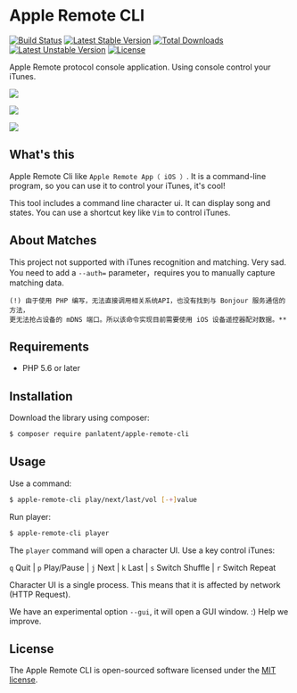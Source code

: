 Apple Remote CLI
================
[![Build Status](https://travis-ci.org/panlatent/apple-remote-cli.svg)](https://travis-ci.org/panlatent/apple-remote-cli)
[![Latest Stable Version](https://poser.pugx.org/panlatent/apple-remote-cli/v/stable.svg)](https://packagist.org/packages/panlatent/apple-remote-cli) 
[![Total Downloads](https://poser.pugx.org/panlatent/apple-remote-cli/downloads.svg)](https://packagist.org/packages/panlatent/apple-remote-cli) 
[![Latest Unstable Version](https://poser.pugx.org/panlatent/apple-remote-cli/v/unstable.svg)](https://packagist.org/packages/panlatent/apple-remote-cli) 
[![License](https://poser.pugx.org/panlatent/apple-remote-cli/license.svg)](https://packagist.org/packages/panlatent/apple-remote-cli)

Apple Remote protocol console application. Using console control your iTunes.

![](http://wx1.sinaimg.cn/mw690/005LUFJRly1fetdabsq1yg30ic029dh2.gif)

![](http://wx3.sinaimg.cn/mw690/005LUFJRly1fetdacxy49g30gd03s76j.gif)

![](http://wx3.sinaimg.cn/mw690/005LUFJRly1fetdaeildig30gd041773.gif)

What's this
------------
Apple Remote Cli like `Apple Remote App（ iOS ）`. It is a command-line program, 
so you can use it to control your iTunes, it's cool!

This tool includes a command line character ui. It can display song and states.
You can use a shortcut key like `Vim` to control iTunes. 

About Matches
-------------
This project not supported with iTunes recognition and matching. Very sad. You 
need to add a `--auth=` parameter，requires you to manually capture matching 
data.

    (!) 由于使用 PHP 编写，无法直接调用相关系统API，也没有找到与 Bonjour 服务通信的方法，
    更无法抢占设备的 mDNS 端口。所以该命令实现目前需要使用 iOS 设备遥控器配对数据。**

Requirements
-------------
+ PHP 5.6 or later

Installation
-------------
Download the library using composer:

```bash
$ composer require panlatent/apple-remote-cli
```

Usage
-----
Use a command:
```bash
$ apple-remote-cli play/next/last/vol [-+]value
```

Run player:
```bash
$ apple-remote-cli player
```
The `player` command will open a character UI. Use a key control iTunes:

 `q` Quit | `p` Play/Pause | `j` Next | `k` Last | `s` Switch Shuffle | `r` Switch Repeat
 
Character UI is a single process. This means that it is affected by network (HTTP Request).

We have an experimental option `--gui`, it will open a GUI window. :) Help we improve.

License
-------
The Apple Remote CLI is open-sourced software licensed under the [MIT license](http://opensource.org/licenses/MIT).
